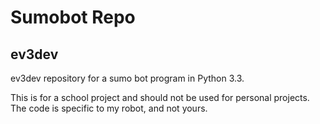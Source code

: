 # Sumobot Repo
## ev3dev
ev3dev repository for a sumo bot program in Python 3.3.

This is for a school project and should not be used for personal projects. The code is specific to my robot, and not yours.
